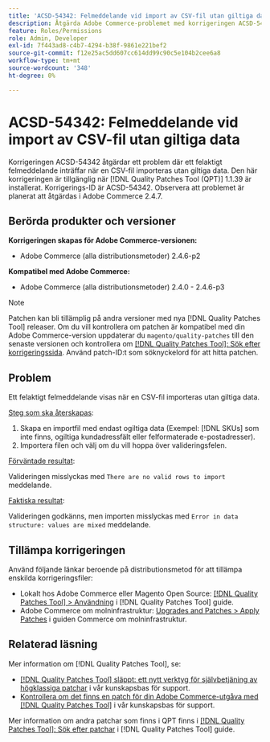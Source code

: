 ```yaml
---
title: 'ACSD-54342: Felmeddelande vid import av CSV-fil utan giltiga data'
description: Åtgärda Adobe Commerce-problemet med korrigeringen ACSD-54342 där ett felaktigt felmeddelande visas när en CSV-fil importeras utan giltiga data.
feature: Roles/Permissions
role: Admin, Developer
exl-id: 7f443ad8-c4b7-4294-b38f-9861e221bef2
source-git-commit: f12e25ac5dd607cc614dd99c90c5e104b2cee6a8
workflow-type: tm+mt
source-wordcount: '348'
ht-degree: 0%

---
```


# ACSD-54342: Felmeddelande vid import av CSV-fil utan giltiga data

Korrigeringen ACSD-54342 åtgärdar ett problem där ett felaktigt felmeddelande inträffar när en CSV-fil importeras utan giltiga data. Den här korrigeringen är tillgänglig när [!DNL Quality Patches Tool (QPT)] 1.1.39 är installerat. Korrigerings-ID är ACSD-54342. Observera att problemet är planerat att åtgärdas i Adobe Commerce 2.4.7.

## Berörda produkter och versioner

**Korrigeringen skapas för Adobe Commerce-versionen:**

* Adobe Commerce (alla distributionsmetoder) 2.4.6-p2

**Kompatibel med Adobe Commerce:**

* Adobe Commerce (alla distributionsmetoder) 2.4.0 - 2.4.6-p3

>[!NOTE]
>
>Patchen kan bli tillämplig på andra versioner med nya [!DNL Quality Patches Tool] releaser. Om du vill kontrollera om patchen är kompatibel med din Adobe Commerce-version uppdaterar du `magento/quality-patches` till den senaste versionen och kontrollera om [[!DNL Quality Patches Tool]: Sök efter korrigeringssida](https://experienceleague.adobe.com/tools/commerce-quality-patches/index.html). Använd patch-ID:t som söknyckelord för att hitta patchen.

## Problem

Ett felaktigt felmeddelande visas när en CSV-fil importeras utan giltiga data.

<u>Steg som ska återskapas</u>:

1. Skapa en importfil med endast ogiltiga data (Exempel: [!DNL SKUs] som inte finns, ogiltiga kundadressfält eller felformaterade e-postadresser).
1. Importera filen och välj om du vill hoppa över valideringsfelen.

<u>Förväntade resultat</u>:

Valideringen misslyckas med `There are no valid rows to import` meddelande.

<u>Faktiska resultat</u>:

Valideringen godkänns, men importen misslyckas med `Error in data structure: values are mixed` meddelande.

## Tillämpa korrigeringen

Använd följande länkar beroende på distributionsmetod för att tillämpa enskilda korrigeringsfiler:

* Lokalt hos Adobe Commerce eller Magento Open Source: [[!DNL Quality Patches Tool] > Användning](https://experienceleague.adobe.com/docs/commerce-operations/tools/quality-patches-tool/usage.html) i [!DNL Quality Patches Tool] guide.
* Adobe Commerce om molninfrastruktur: [Upgrades and Patches > Apply Patches](https://experienceleague.adobe.com/docs/commerce-cloud-service/user-guide/develop/upgrade/apply-patches.html) i guiden Commerce om molninfrastruktur.

## Relaterad läsning

Mer information om [!DNL Quality Patches Tool], se:

* [[!DNL Quality Patches Tool] släppt: ett nytt verktyg för självbetjäning av högklassiga patchar](/help/announcements/adobe-commerce-announcements/magento-quality-patches-released-new-tool-to-self-serve-quality-patches.md) i vår kunskapsbas för support.
* [Kontrollera om det finns en patch för din Adobe Commerce-utgåva med [!DNL Quality Patches Tool]](/help/support-tools/patches-available-in-qpt-tool/check-patch-for-magento-issue-with-magento-quality-patches.md) i vår kunskapsbas för support.

Mer information om andra patchar som finns i QPT finns i [[!DNL Quality Patches Tool]: Sök efter patchar](https://experienceleague.adobe.com/tools/commerce-quality-patches/index.html) i [!DNL Quality Patches Tool] guide.
